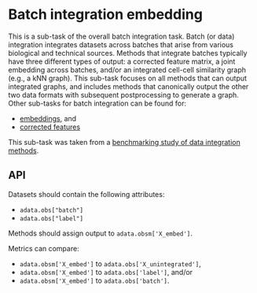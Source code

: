 <!--- TODO: update --->

# Batch integration embedding

This is a sub-task of the overall batch integration task. Batch (or data) integration integrates datasets across batches that arise from various biological and technical sources. Methods that integrate batches typically have three different types of output: a corrected feature matrix, a joint embedding across batches, and/or an integrated cell-cell similarity graph (e.g., a kNN graph). This sub-task focuses on all methods that can output integrated graphs, and includes methods that canonically output the other two data formats with subsequent postprocessing to generate a graph. Other sub-tasks for batch integration can be found for:

* [embeddings](), and
* [corrected features]()

This sub-task was taken from a [benchmarking study of data integration methods](https://www.biorxiv.org/content/10.1101/2020.05.22.111161v2).

## API

Datasets should contain the following attributes:

* `adata.obs["batch"]`
* `adata.obs["label"]`

Methods should assign output to `adata.obsm['X_embed']`.

Metrics can compare:
* `adata.obsm['X_embed']` to `adata.obs['X_unintegrated']`,
* `adata.obsm['X_embed']` to `adata.obs['label']`, and/or
* `adata.obsm['X_embed']` to `adata.obs['batch']`.

